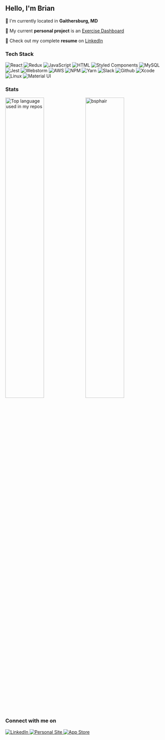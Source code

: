 ## Hello, I'm Brian

:round_pushpin: I'm currently located in <b>Gaithersburg, MD</b>

:telescope: My current <b>personal project</b> is an [Exercise Dashboard](https://github.com/bsphair/peloton_client)

:blue_book: Check out my complete <b>resume</b> on [LinkedIn](https://www.linkedin.com/in/brian-phair/)

<h3>Tech Stack</h3>
<p>
  <img alt="React" src="https://img.shields.io/badge/-React-61DAFB?style=flat&logo=react&logoColor=white&color=61DAFB" />
  <img alt="Redux" src="https://img.shields.io/badge/-Redux-61DAFB?style=flat&logo=redux&logoColor=white&color=764ABC" />
  <img alt="JavaScript" src="https://img.shields.io/badge/-JavaScript-61DAFB?style=flat&logo=javascript&logoColor=white&color=yellow" />
  <img alt="HTML" src="https://img.shields.io/badge/-HTML-61DAFB?style=flat&logo=html5&logoColor=white&color=E34F26" />
  <img alt="Styled Components" src="https://img.shields.io/badge/-Style_Components-61DAFB?style=flat&logo=styled-components&logoColor=white&color=DB7093" />
  <img alt="MySQL" src="https://img.shields.io/badge/-MySQL-61DAFB?style=flat&logo=mysql&logoColor=white&color=4479A1"/>
  <img alt="Jest" src="https://img.shields.io/badge/-Jest-61DAFB?style=flat&logo=jest&logoColor=white&color=C21325"/>
  <img alt="Webstorm" src="https://img.shields.io/badge/-Webstorm-61DAFB?style=flat&logo=webstorm&logoColor=white&color=000000"/>
  <img alt="AWS" src="https://img.shields.io/badge/-AWS-61DAFB?style=flat&logo=aws&logoColor=white&color=232F3E"/>
  <img alt="NPM" src="https://img.shields.io/badge/-NPM-61DAFB?style=flat&logo=npm&logoColor=white&color=CB3837"/>
  <img alt="Yarn" src="https://img.shields.io/badge/-Yarn-61DAFB?style=flat&logo=yarn&logoColor=white&color=2C8EBB"/>
  <img alt="Slack" src="https://img.shields.io/badge/-Slack-61DAFB?style=flat&logo=slack&logoColor=white&color=4A154B"/>
  <img alt="Github" src="https://img.shields.io/badge/-Github-61DAFB?style=flat&logo=github&logoColor=white&color=181717"/>
  <img alt="Xcode" src="https://img.shields.io/badge/-Xcode-61DAFB?style=flat&logo=Xcode&logoColor=white&color=1575F9"/>
  <img alt="Linux" src="https://img.shields.io/badge/-Linux-61DAFB?style=flat&logo=Linux&logoColor=white&color=FCC624"/>
  <img alt="Material UI" src="https://img.shields.io/badge/-Material_UI-61DAFB?style=flat&logo=material-ui&logoColor=white&color=0081CB"/>
</p>


<h3>Stats</h3>
<p>
  <img width="49%" src="https://github-readme-stats.vercel.app/api/top-langs/?username=bsphair&layout=compact&hide_title=1&card_width=300" alt="Top language used in my repos" />
  <img width="49%" src="https://github-readme-stats.vercel.app/api?username=bsphair&show_icons=true&count_private=true" alt="bsphair" />
</p>

<h3>Connect with me on</h3>
<p>
  <a href="https://www.linkedin.com/in/brian-phair/"/>
    <img alt="LinkedIn" src="https://img.shields.io/badge/-LinkedIn-61DAFB?style=flat&logo=LinkedIn&logoColor=white&color=0077B5"/>
  <a>
  <a href="https://www.brianphair.com/"/>
    <img alt="Personal Site" src="https://img.shields.io/badge/-Personal%20Site-important" />
  <a>
  <a href="https://apps.apple.com/us/developer/brian-phair/id1448661584"/>
  <img alt="App Store" src="https://img.shields.io/badge/-App_Store-61DAFB?style=flat&logo=app-store&logoColor=white&color=0D96F6"/>
  <a>
</p>
    
